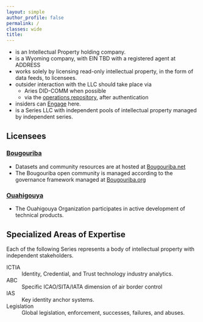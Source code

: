 ```yaml
---
layout: simple
author_profile: false
permalink: /
classes: wide
title:
---
```


  * is an Intellectual Property holding company.
  * is a Wyoming company, with EIN TBD with a registered agent at ADDRESS
  * works solely by licensing read-only intellectual
  property, in the form of data feeds, to licensees.
  * outsider interaction with the LLC should take place via
    * Aries DID-COMM when possible
    * via the [operations repository](https://github.com/Iiolonioro/official-business-record), after authentication
  * insiders can [Engage](/engage) here.
  * is a Series LLC with independent pools of intellectual
  property managed by independent series.

## Licensees

### [Bougouriba](http://bougouriba.com)
  * Datasets and community resources are at hosted at [Bougouriba.net](http://bougouriba.net)
  * The Bougouriba open community is managed according to the governance framework managed at [Bougouriba.org](http://bougouriba.org)

### [Ouahigouya](http://ouahigouya.org)
  * The Ouahigouya Organization participates in active
  development of technical products.

## Specialized Areas of Expertise
Each of the following Series represents a body of intellectual property
with independent stakeholders.

<dl>
  <dt>ICTIA</dt>
  <dd>
  Identity, Credential, and Trust technology industry analytics.
  </dd>
  <dt>ABC</dt>
  <dd>
  Specific ICAO/SITA/IATA dimension of air border control
  </dd>
  <dt>IAS</dt>
  <dd>
  Key identity anchor systems.
  </dd>
  <dt>Legislation</dt>
  <dd>
  Global legislation, enforcement, successes, failures, and abuses.
  </dd>
</dl>
